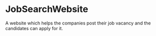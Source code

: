 # JobSearchWebsite
A website which helps the companies post their job vacancy and the candidates can apply for it.

